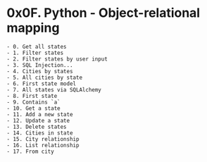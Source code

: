 # 0x0F. Python - Object-relational mapping

	- 0. Get all states
	- 1. Filter states
	- 2. Filter states by user input
	- 3. SQL Injection...
	- 4. Cities by states
	- 5. All cities by state
	- 6. First state model
	- 7. All states via SQLAlchemy
	- 8. First state
	- 9. Contains `a`
	- 10. Get a state
	- 11. Add a new state
	- 12. Update a state
	- 13. Delete states
	- 14. Cities in state
	- 15. City relationship
	- 16. List relationship
	- 17. From city
